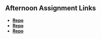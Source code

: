 ## Afternoon Assignment Links

* **[Repo](https://github.com/lincmarler/<ASSIGNMENT_REPO>)**
* **[Repo](https://github.com/lincmarler/<ASSIGNMENT_REPO>)**
* **[Repo](https://github.com/lincmarler/<ASSIGNMENT_REPO>)**
